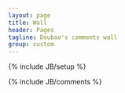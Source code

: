 ```yaml
---
layout: page
title: Wall
header: Pages
tagline: Doubao's comments wall
group: custom
---
```

{% include JB/setup %}

{% include JB/comments %}